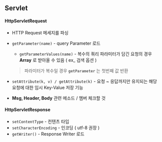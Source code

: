 

## Servlet

#### HttpServletRequest

- HTTP Request 메세지를 파싱

- `getParameter(name)` - query Parameter 로드

  - `getParameterValues(name)` - 복수의 쿼리 파라미터가 담긴 요청의 경우 **Array** 로 받아올 수 있음 ( ex_ 검색 옵션 )

  > 파라미터가 복수일 경우 **`getParameter`** 는 첫번째 값 반환

- `setAttribute(k, v) / getAttribute(k)` - 요청 ~ 응답까지만 유지되는 해당 요청에 대한 임시 Key-Value 저장 기능

- **Msg, Header, Body** 관련 메소드 / 멤버 체크할 것



#### HttpServletResponse

- `setContentType` - 컨텐츠 타입
- `setCharacterEncoding` - 인코딩 ( utf-8 권장 )
- `getWriter()` - Response Writer 로드

